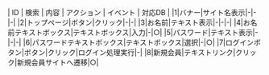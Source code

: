 | ID | 検索 | 内容 | アクション | イベント | 対応DB |
|1|バナー|サイト名表示|-|-|-|
|2|トップページ|ボタン|クリック|-|-|
|3|お名前|テキスト表示|-|-|-|
|4|お名前テキストボックス|テキストボックス|入力|-|○|
|5|パスワード|テキスト表示|-|-|-|
|6|パスワードテキストボックス|テキストボックス|選択|-|○|
|7|ログインボタン|ボタン|クリック|ログイン処理実行|-|
|8|新規会員|テキストリンク|クリック|新規会員サイトへ遷移|○|


